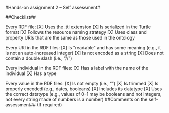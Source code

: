 #Hands-on assignment 2 – Self assessment#

##Checklist##

Every RDF file:
[X] Uses the .ttl extension
[X] Is serialized in the Turtle format
[X] Follows the resource naming strategy
[X] Uses class and property URIs that are the same as those used in the ontology

Every URI in the RDF files:
[X] Is "readable" and has some meaning (e.g., it is not an auto-increased integer)
[X] Is not encoded as a string
[X] Does not contain a double slash (i.e., “//”)

Every individual in the RDF files:
[X] Has a label with the name of the individual
[X] Has a type

Every value in the RDF files:
[X] Is not empty (i.e., “”)
[X] Is trimmed
[X] Is properly encoded (e.g., dates, booleans)
[X] Includes its datatype
[X] Uses the correct datatype (e.g., values of 0-1 may be booleans and not integers, not every string made of numbers is a number) 
##Comments on the self-assessment## (If required)